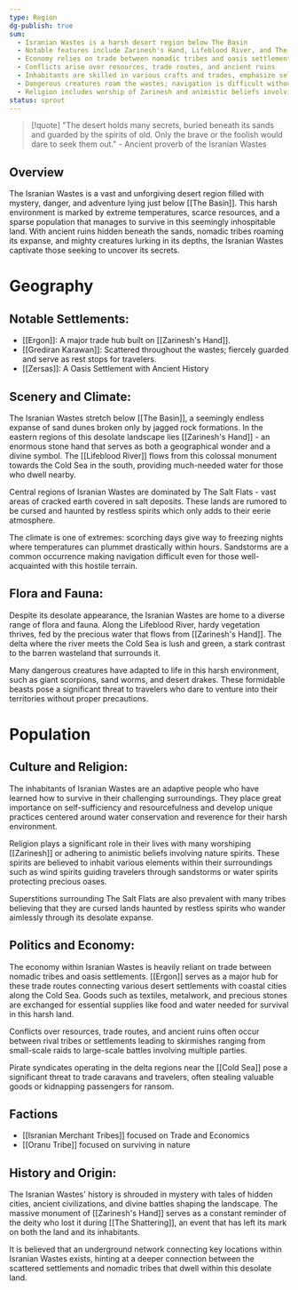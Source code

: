 ```yaml
---
type: Region
dg-publish: true
sum:
  - Isranian Wastes is a harsh desert region below The Basin
  - Notable features include Zarinesh's Hand, Lifeblood River, and The Salt Flats
  - Economy relies on trade between nomadic tribes and oasis settlements, with Ergon as a major hub
  - Conflicts arise over resources, trade routes, and ancient ruins
  - Inhabitants are skilled in various crafts and trades, emphasize self-sufficiency and resourcefulness
  - Dangerous creatures roam the wastes; navigation is difficult without experienced guides
  - Religion includes worship of Zarinesh and animistic beliefs involving nature spirits
status: sprout
---
```


> [!quote] "The desert holds many secrets, buried beneath its sands and guarded by the spirits of old. Only the brave or the foolish would dare to seek them out." - Ancient proverb of the Isranian Wastes

## Overview
The Isranian Wastes is a vast and unforgiving desert region filled with mystery, danger, and adventure lying just below [[The Basin]]. This harsh environment is marked by extreme temperatures, scarce resources, and a sparse population that manages to survive in this seemingly inhospitable land. With ancient ruins hidden beneath the sands, nomadic tribes roaming its expanse, and mighty creatures lurking in its depths, the Isranian Wastes captivate those seeking to uncover its secrets.

# Geography
## Notable Settlements:
- [[Ergon]]: A major trade hub built on [[Zarinesh's Hand]].
- [[Grediran Karawan]]: Scattered throughout the wastes; fiercely guarded and serve as rest stops for travelers.
- [[Zersas]]: A Oasis Settlement with Ancient History

## Scenery and Climate:
The Isranian Wastes stretch below [[The Basin]], a seemingly endless expanse of sand dunes broken only by jagged rock formations. In the eastern regions of this desolate landscape lies [[Zarinesh's Hand]] - an enormous stone hand that serves as both a geographical wonder and a divine symbol. The [[Lifeblood River]] flows from this colossal monument towards the Cold Sea in the south, providing much-needed water for those who dwell nearby.

Central regions of Isranian Wastes are dominated by The Salt Flats - vast areas of cracked earth covered in salt deposits. These lands are rumored to be cursed and haunted by restless spirits which only adds to their eerie atmosphere.

The climate is one of extremes: scorching days give way to freezing nights where temperatures can plummet drastically within hours. Sandstorms are a common occurrence making navigation difficult even for those well-acquainted with this hostile terrain.

## Flora and Fauna:
Despite its desolate appearance, the Isranian Wastes are home to a diverse range of flora and fauna. Along the Lifeblood River, hardy vegetation thrives, fed by the precious water that flows from [[Zarinesh's Hand]]. The delta where the river meets the Cold Sea is lush and green, a stark contrast to the barren wasteland that surrounds it.

Many dangerous creatures have adapted to life in this harsh environment, such as giant scorpions, sand worms, and desert drakes. These formidable beasts pose a significant threat to travelers who dare to venture into their territories without proper precautions.

# Population
## Culture and Religion:
The inhabitants of Isranian Wastes are an adaptive people who have learned how to survive in their challenging surroundings. They place great importance on self-sufficiency and resourcefulness and develop unique practices centered around water conservation and reverence for their harsh environment.

Religion plays a significant role in their lives with many worshiping [[Zarinesh]] or adhering to animistic beliefs involving nature spirits. These spirits are believed to inhabit various elements within their surroundings such as wind spirits guiding travelers through sandstorms or water spirits protecting precious oases.

Superstitions surrounding The Salt Flats are also prevalent with many tribes believing that they are cursed lands haunted by restless spirits who wander aimlessly through its desolate expanse.

## Politics and Economy:
The economy within Isranian Wastes is heavily reliant on trade between nomadic tribes and oasis settlements. [[Ergon]] serves as a major hub for these trade routes connecting various desert settlements with coastal cities along the Cold Sea. Goods such as textiles, metalwork, and precious stones are exchanged for essential supplies like food and water needed for survival in this harsh land.

Conflicts over resources, trade routes, and ancient ruins often occur between rival tribes or settlements leading to skirmishes ranging from small-scale raids to large-scale battles involving multiple parties.

Pirate syndicates operating in the delta regions near the [[Cold Sea]] pose a significant threat to trade caravans and travelers, often stealing valuable goods or kidnapping passengers for ransom.

## Factions
- [[Isranian Merchant Tribes]] focused on Trade and Economics 
- [[Oranu Tribe]] focused on surviving in nature

## History and Origin:
The Isranian Wastes' history is shrouded in mystery with tales of hidden cities, ancient civilizations, and divine battles shaping the landscape. The massive monument of [[Zarinesh's Hand]] serves as a constant reminder of the deity who lost it during [[The Shattering]], an event that has left its mark on both the land and its inhabitants.

It is believed that an underground network connecting key locations within Isranian Wastes exists, hinting at a deeper connection between the scattered settlements and nomadic tribes that dwell within this desolate land.